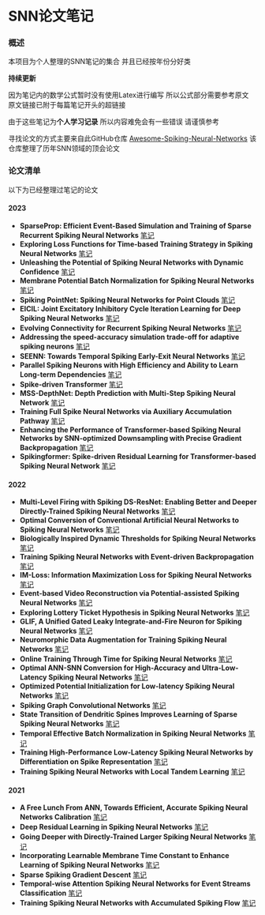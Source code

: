 
# SNN论文笔记

### 概述

本项目为个人整理的SNN笔记的集合 并且已经按年份分好类 

**持续更新**
  
因为笔记内的数学公式暂时没有使用Latex进行编写 所以公式部分需要参考原文 原文链接已附于每篇笔记开头的超链接

由于这些笔记为**个人学习记录** 所以内容难免会有一些错误 请谨慎参考

寻找论文的方式主要来自此GitHub仓库 [Awesome-Spiking-Neural-Networks](https://github.com/zhouchenlin2096/Awesome-Spiking-Neural-Networks) 该仓库整理了历年SNN领域的顶会论文

### 论文清单

以下为已经整理过笔记的论文

#### 2023

- **SparseProp: Efficient Event-Based Simulation and Training of Sparse Recurrent Spiking Neural Networks** [笔记](2023/SparseProp,%20Efficient%20Event-Based%20Simulation%20and%20Training%20of%20Sparse%20Recurrent%20Spiking%20Neural%20Networks.md)
- **Exploring Loss Functions for Time-based Training Strategy in Spiking Neural Networks** [笔记](2023/Exploring%20Loss%20Functions%20for%20Time-based%20Training%20Strategy%20in%20Spiking%20Neural%20Networks.md)
- **Unleashing the Potential of Spiking Neural Networks with Dynamic Confidence** [笔记](2023/Unleashing%20the%20Potential%20of%20Spiking%20Neural%20Networks%20with%20Dynamic%20Confidence.md)
- **Membrane Potential Batch Normalization for Spiking Neural Networks** [笔记](2023/Membrane%20Potential%20Batch%20Normalization%20for%20Spiking%20Neural%20Networks.md)
- **Spiking PointNet: Spiking Neural Networks for Point Clouds** [笔记](2023/Spiking%20PointNet,%20Spiking%20Neural%20Networks%20for%20Point%20Clouds.md)
- **EICIL: Joint Excitatory Inhibitory Cycle Iteration Learning for Deep Spiking Neural Networks** [笔记](2023/EICIL,%20Joint%20Excitatory%20Inhibitory%20Cycle%20Iteration%20Learning%20for%20Deep%20Spiking%20Neural%20Networks.md)
- **Evolving Connectivity for Recurrent Spiking Neural Networks** [笔记](2023/Evolving%20Connectivity%20for%20Recurrent%20Spiking%20Neural%20Networks.md)
- **Addressing the speed-accuracy simulation trade-off for adaptive spiking neurons** [笔记](2023/Addressing%20the%20speed-accuracy%20simulation%20trade-off%20for%20adaptive%20spiking%20neurons.md)
- **SEENN: Towards Temporal Spiking Early-Exit Neural Networks** [笔记](2023/SEENN,%20Towards%20Temporal%20Spiking%20Early-Exit%20Neural%20Networks.md)
- **Parallel Spiking Neurons with High Efficiency and Ability to Learn Long-term Dependencies** [笔记](2023/Parallel%20Spiking%20Neurons%20with%20High%20Efficiency%20and%20Ability%20to%20Learn%20Long-term%20Dependencies.md)
- **Spike-driven Transformer** [笔记](2023/Spike-driven%20Transformer.md)
- **MSS-DepthNet: Depth Prediction with Multi-Step Spiking Neural Network** [笔记](2023/Enhancing%20the%20Performance%20of%20Transformer-based%20Spiking%20Neural%20Networks%20by%20SNN-optimized%20Downsampling%20with%20Precise%20Gradient%20Backpropagation.md)
- **Training Full Spike Neural Networks via Auxiliary Accumulation Pathway** [笔记](2023/Training%20Full%20Spike%20Neural%20Networks%20via%20Auxiliary%20Accumulation%20Pathway.md)
- **Enhancing the Performance of Transformer-based Spiking Neural Networks by SNN-optimized Downsampling with Precise Gradient Backpropagation** [笔记](2023/Enhancing%20the%20Performance%20of%20Transformer-based%20Spiking%20Neural%20Networks%20by%20SNN-optimized%20Downsampling%20with%20Precise%20Gradient%20Backpropagation.md)
- **Spikingformer: Spike-driven Residual Learning for Transformer-based Spiking Neural Network** [笔记](2023/Spikingformer,%20Spike-driven%20Residual%20Learning%20for%20Transformer-based%20Spiking%20Neural%20Network.md)

#### 2022

- **Multi-Level Firing with Spiking DS-ResNet: Enabling Better and Deeper Directly-Trained Spiking Neural Networks** [笔记](2022/Multi-Level%20Firing%20with%20Spiking%20DS-ResNet,%20Enabling%20Better%20and%20Deeper%20Directly-Trained%20Spiking%20Neural%20Networks.md)
- **Optimal Conversion of Conventional Artificial Neural Networks to Spiking Neural Networks** [笔记](2022/Optimal%20Conversion%20of%20Conventional%20Artificial%20Neural%20Networks%20to%20Spiking%20Neural%20Networks.md)
- **Biologically Inspired Dynamic Thresholds for Spiking Neural Networks** [笔记](2022/Biologically%20Inspired%20Dynamic%20Thresholds%20for%20Spiking%20Neural%20Networks.md)
- **Training Spiking Neural Networks with Event-driven Backpropagation** [笔记](2022/Training%20Spiking%20Neural%20Networks%20with%20Event-driven%20Backpropagation.md)
- **IM-Loss: Information Maximization Loss for Spiking Neural Networks** [笔记](2022/IM-Loss,%20Information%20Maximization%20Loss%20for%20Spiking%20Neural%20Networks.md)
- **Event-based Video Reconstruction via Potential-assisted Spiking Neural Networks** [笔记](2022/Event-based%20Video%20Reconstruction%20via%20Potential-assisted%20Spiking%20Neural%20Networks.md)
- **Exploring Lottery Ticket Hypothesis in Spiking Neural Networks** [笔记](2022/Exploring%20Lottery%20Ticket%20Hypothesis%20in%20Spiking%20Neural%20Networks.md)
- **GLIF, A Unified Gated Leaky Integrate-and-Fire Neuron for Spiking Neural Networks** [笔记](2022/GLIF,%20A%20Unified%20Gated%20Leaky%20Intergrate-and-Fire%20Neuron%20for%20Spiking%20Neural%20Networks.md)
- **Neuromorphic Data Augmentation for Training Spiking Neural Networks** [笔记](2022/Neuromorphic%20Data%20Augmentation%20for%20Training%20Spiking%20Neural%20Networks.md)
- **Online Training Through Time for Spiking Neural Networks** [笔记](2022/Online%20Training%20Through%20Time%20for%20Spiking%20Neural%20Networks.md)
- **Optimal ANN-SNN Conversion for High-Accuracy and Ultra-Low-Latency Spiking Neural Networks** [笔记](2022/Optimal%20ANN-SNN%20Conversion%20for%20High-Accuracy%20and%20Ultra-Low-Latency%20Spiking%20Neural%20Networks.md)
- **Optimized Potential Initialization for Low-latency Spiking Neural Networks** [笔记](2022/Optimized%20Potential%20Initialization%20for%20Low-latency%20Spiking%20Neural%20Networks.md)
- **Spiking Graph Convolutional Networks** [笔记](2022/Spiking%20Graph%20Convolutional%20Networks.md)
- **State Transition of Dendritic Spines Improves Learning of Sparse Spiking Neural Networks** [笔记](2022/State%20Transition%20of%20Dendritic%20Spines%20Improves%20Learning%20of%20Sparse%20Spiking%20Neural%20Networks.md)
- **Temporal Effective Batch Normalization in Spiking Neural Networks** [笔记](2022/Temporal%20Effective%20Batch%20Normalization%20in%20Spiking%20Neural%20Networks.md)
- **Training High-Performance Low-Latency Spiking Neural Networks by Differentiation on Spike Representation** [笔记](2022/Training%20High-Performance%20Low-Latency%20Spiking%20Neural%20Networks%20by%20Differentiation%20on%20Spike%20Representation.md)
- **Training Spiking Neural Networks with Local Tandem Learning** [笔记](2022/Training%20Spiking%20Neural%20Networks%20with%20Local%20Tandem%20Learning.md)

#### 2021

- **A Free Lunch From ANN, Towards Efficient, Accurate Spiking Neural Networks Calibration** [笔记](2021/A%20Free%20Lunch%20From%20ANN,%20Towards%20Efficient,%20Accurate%20Spiking%20Neural%20Networks%20Calibration.md)
- **Deep Residual Learning in Spiking Neural Networks** [笔记](2021/Deep%20Residual%20Learning%20in%20Spiking%20Neural%20Networks.md)
- **Going Deeper with Directly-Trained Larger Spiking Neural Networks** [笔记](2021/Going%20Deeper%20With%20Directly-Trained%20Larger%20Spiking%20Neural%20Networks.md)
- **Incorporating Learnable Membrane Time Constant to Enhance Learning of Spiking Neural Networks** [笔记](2021/Incorporating%20Learnable%20Membrane%20Time%20Constant%20to%20Enhance%20Learning%20of%20Spiking%20Neural%20Networks.md)
- **Sparse Spiking Gradient Descent** [笔记](2021/Sparse%20Spiking%20Gradient%20Descent.md)
- **Temporal-wise Attention Spiking Neural Networks for Event Streams Classification** [笔记](2021/Temporal-wise%20Attention%20Spiking%20Neural%20Networks%20for%20Event%20Streams%20Classification.md)
- **Training Spiking Neural Networks with Accumulated Spiking Flow** [笔记](2021/Training%20Spiking%20Neural%20Networks%20with%20Accumulated%20Spiking%20Flow.md)  
